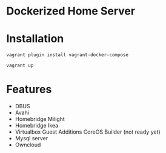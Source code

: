 Dockerized Home Server
======================

# Installation

    vagrant plugin install vagrant-docker-compose

    vagrant up

 # Features
 
 * DBUS
 * Avahi
 * Homebridge Milight
 * Homebridge Ikea
 * Virtualbox Guest Additions CoreOS Builder (not ready yet)
 * Mysql server
 * Owncloud